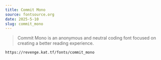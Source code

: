 ```yaml
---
title: Commit Mono
source: fontsource.org
date: 2025-5-10
slug: commit_mono
---
```

> Commit Mono is an anonymous and neutral coding font focused on creating a better reading experience.

```text title="Paste the font link in your Revenge app"
https://revenge.kat.tf/fonts/commit_mono
```